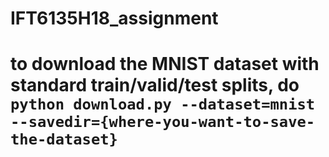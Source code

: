 # IFT6135H18_assignment

# to download the MNIST dataset with standard train/valid/test splits, do `python download.py --dataset=mnist --savedir={where-you-want-to-save-the-dataset}`
